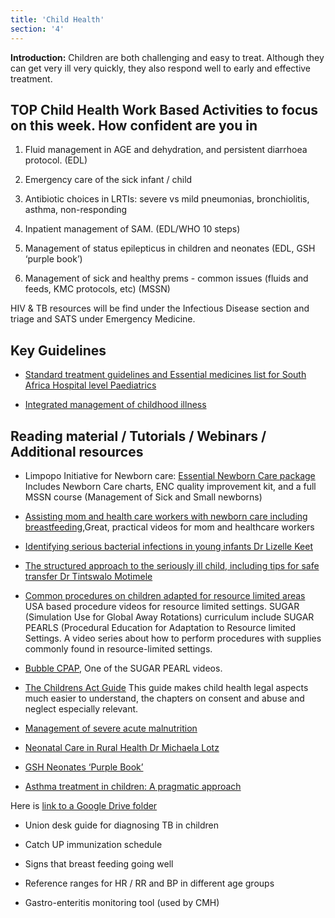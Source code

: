 ```yaml
---
title: 'Child Health'
section: '4'
---
```


**Introduction:** Children are both challenging and easy to treat. Although they can get very ill very
quickly, they also respond well to early and effective treatment.

## TOP Child Health Work Based Activities to focus on this week. How confident are you in

1. Fluid management in AGE and dehydration, and persistent diarrhoea protocol. (EDL)

2. Emergency care of the sick infant / child

3. Antibiotic choices in LRTIs: severe vs mild pneumonias, bronchiolitis, asthma, non-responding

4. Inpatient management of SAM. (EDL/WHO 10 steps)

5. Management of status epilepticus in children and neonates (EDL, GSH ‘purple book’)

6. Management of sick and healthy prems - common issues (fluids and feeds, KMC protocols, etc)
(MSSN)

HIV & TB resources will be find under the Infectious Disease section and triage and SATS under Emergency
Medicine.

## Key Guidelines

- [Standard treatment guidelines and Essential medicines list for South Africa Hospital level Paediatrics](https://www.knowledgehub.org.za/elibrary/hospital-level-paediatrics-standard-treatment-)

- [Integrated management of childhood illness](https://www.knowledgehub.org.za/system/files/elibdownloads/2020-10/2019%20IMCI%20CHART%20BOOKLET.pdf)

## Reading material / Tutorials / Webinars / Additional resources

- Limpopo Initiative for Newborn care: [Essential Newborn Care package](http://www.lincare.co.za/?page_id=1207) Includes Newborn Care charts, ENC quality improvement kit, and a full MSSN course (Management of Sick and Small newborns)

- [Assisting mom and health care workers with newborn care including breastfeeding](https://globalhealthmedia.org/videos/),Great, practical videos for mom and healthcare workers

- [Identifying serious bacterial infections in young infants Dr Lizelle Keet](https://youtu.be/jfrWM_U89fQ)

- [The structured approach to the seriously ill child, including tips for safe transfer Dr Tintswalo Motimele](https://youtube/Yl7eht7d3uI)

- [Common procedures on children adapted for resource limited areas](https://sugarprep.org/videos/) USA based procedure videos for resource limited settings. SUGAR (Simulation Use for Global Away Rotations) curriculum include
SUGAR PEARLS (Procedural Education for Adaptation to Resource limited Settings. A video series
about how to perform procedures with supplies commonly found in resource-limited settings.

- [Bubble CPAP](https://sugarprep.org/videos/#Bubble_CPAP), One of the SUGAR PEARL videos.

- [The Childrens Act Guide](http://www.ci.uct.ac.za/sites/default/files/image_tool/images/367/publication/2013/Childrens%20Act%20Guide%20for%20Health%20Professionals%202013.pdf) This guide makes child health legal aspects much easier to understand, the chapters on consent and abuse and neglect especially relevant.

- [Management of severe acute malnutrition](http://www.samj.org.za/index.php/samj/article/view/10072)

- [Neonatal Care in Rural Health Dr Michaela Lotz](https://youtu.be/aXqzO7EaDO4)

- [GSH Neonates ‘Purple Book’](https://neonatalguidelines.com)

- [Asthma treatment in children: A pragmatic approach](https://allsa.org/wp-content/uploads/2019/03/Asthma-treatment-in-children-a-pragatic-approach.pdf)

Here is [link to a Google Drive folder](https://drive.google.com/drive/folders/1OSeEWybfm_FZ3ZJDlnvGGdlXHaZiHcq4?usp=sharing)

- Union desk guide for diagnosing TB in children

- Catch UP immunization schedule

- Signs that breast feeding going well

- Reference ranges for HR / RR and BP in different age groups

- Gastro-enteritis monitoring tool (used by CMH)
